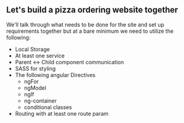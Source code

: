 ## Let's build a pizza ordering website together

We'll talk through what needs to be done for the site and set up requirements together but at a bare minimum we need to utilize the following:

* Local Storage
* At least one service
* Parent <-> Child component communication
* SASS for styling
* The following angular Directives
    * ngFor
    * ngModel
    * ngIf
    * ng-container
    * conditional classes
* Routing with at least one route param